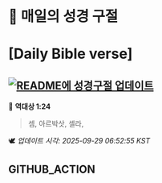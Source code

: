# 🙏 매일의 성경 구절
# [Daily Bible verse]
## [![README에 성경구절 업데이트](https://github.com/DONGSUKA/first_test/actions/workflows/update-readme-bible.yml/badge.svg)](https://github.com/DONGSUKA/first_test/actions/workflows/update-readme-bible.yml)
<!-- START_BIBLE_VERSE -->
📖 **역대상 1:24**
> 셈, 아르박삿, 셀라,

🕊️ _업데이트 시각: 2025-09-29 06:52:55 KST_
  <!-- END_BIBLE_VERSE -->
## GITHUB_ACTION

